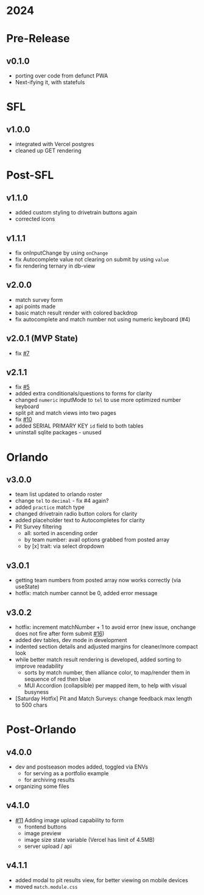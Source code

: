 # 2024
# Pre-Release
## v0.1.0
- porting over code from defunct PWA
- Next-ifying it, with statefuls

# SFL
## v1.0.0
- integrated with Vercel postgres
- cleaned up GET rendering

# Post-SFL
## v1.1.0
- added custom styling to drivetrain buttons again
- corrected icons

## v1.1.1
- fix onInputChange by using `onChange`
- fix Autocomplete value not clearing on submit by using `value`
- fix rendering ternary in db-view

## v2.0.0
- match survey form
- api points made
- basic match result render with colored backdrop
- fix autocomplete and match number not using numeric keyboard (#4)

## v2.0.1 (MVP State)
- fix [#7](https://github.com/arifire21/744-survey/issues/7)

## v2.1.1
- fix [#5](https://github.com/arifire21/744-survey/issues/5)
- added extra conditionals/questions to forms for clarity
- changed `numeric` inputMode to `tel` to use more optimized number keyboard
- split pit and match views into two pages
- fix [#10](https://github.com/arifire21/744-survey/issues/10)
- added SERIAL PRIMARY KEY `id` field to both tables
- uninstall sqlite packages - unused

# Orlando
## v3.0.0
- team list updated to orlando roster
- change `tel` to `decimal` - fix #4 again?
- added `practice` match type
- changed drivetrain radio button colors for clarity
- added placeholder text to Autocompletes for clarity
- Pit Survey filtering
    - all: sorted in ascending order
    - by team number: avail options grabbed from posted array
    - by [x] trait: via select dropdown

## v3.0.1
- getting team numbers from posted array now works correctly (via useState)
- hotfix: match number cannot be 0, added error message

## v3.0.2
- hotfix: increment matchNumber + 1 to avoid error (new issue, onchange does not fire after form submit [#16](https://github.com/arifire21/744-survey/issues/16))
- added dev tables, dev mode in development
- indented section details and adjusted margins for cleaner/more compact look
- while better match result rendering is developed, added sorting to improve readability
    - sorts by match number, then alliance color, to map/render them in sequence of red then blue
    - MUI Accordion (collapsible) per mapped item, to help with visual busyness
- [Saturday Hotfix] Pit and Match Surveys: change feedback max length to 500 chars

# Post-Orlando
## v4.0.0
- dev and postseason modes added, toggled via ENVs
    - for serving as a portfolio example
    - for archiving results
- organizing some files

## v4.1.0
- [#11](https://github.com/arifire21/744-survey/issues/11) Adding image upload capability to form
    - frontend buttons
    - image preview
    - image size state variable (Vercel has limit of 4.5MB)
    - server upload / api

## v4.1.1
- added modal to pit results view, for better viewing on mobile devices
- moved `match.module.css`